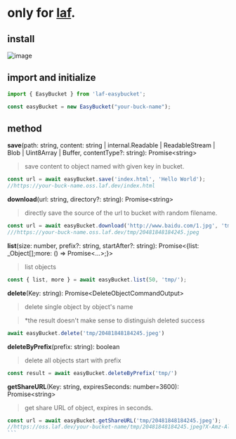 # only for [laf](https://laf.dev/).

## install
![image](https://github.com/te3/easybucket/blob/main/snapshot.png)


## import and initialize
```javascript
import { EasyBucket } from 'laf-easybucket';

const easyBucket = new EasyBucket("your-buck-name");
```

## method

**save**(path: string, content: string | internal.Readable | ReadableStream<any> | Blob | Uint8Array | Buffer, contentType?: string): Promise\<string>
> save content to object named with given key in bucket.
```javascript
const url = await easyBucket.save('index.html', 'Hello World'); 
//https://your-buck-name.oss.laf.dev/index.html
```

**download**(url: string, directory?: string): Promise\<string>
> directly save the source of the url to bucket with random filename.
```javascript
const url = await easyBucket.download('http://www.baidu.com/1.jpg', 'tmp/');
///https://your-buck-name.oss.laf.dev/tmp/20481848184245.jpeg
```

**list**(size: number, prefix?: string, startAfter?: string): Promise<{list: _Object[];more: () => Promise<...>;}>
> list objects
```javascript
const { list, more } = await easyBucket.list(50, 'tmp/');
```

**delete**(Key: string): Promise\<DeleteObjectCommandOutput>
> delete single object by object's name

> *the result doesn't make sense to distinguish deleted success
```javascript
await easyBucket.delete('tmp/20481848184245.jpeg')
```

**deleteByPrefix**(prefix: string): boolean 
> delete all objects start with prefix
```javascript
const result = await easyBucket.deleteByPrefix('tmp/')
```

**getShareURL**(Key: string, expiresSeconds: number=3600): Promise\<string>
> get share URL of object, expires in seconds.
````javascript
const url = await easyBucket.getShareURL('tmp/20481848184245.jpeg');
//https://oss.laf.dev/your-bucket-name/tmp/20481848184245.jpeg?X-Amz-Algorithm=AWS4-HMAC-SHA256&X-Amz-Credential=6T35PHC12IQW25PMML0C%2F20230402%2Fus-east-1%2Fs3%2Faws4_request&X-Amz-Date=20230402T134016Z&X-Amz-Expires=900&X-Amz-Security-Token=eyJhbGciOiJIUzUxMiIsInR5cCI6IkpXVCJ9.eyJhY2Nlc3NLZXkiOiI2VDM1UEhDMTJJUVcyNVBNTUwwQyIsImV4cCI6MTY4MTAzNzU5NCwicGFyZW50IjoidWZuMmcyIiwic2Vzc2lvblBvbGljeSI6ImV5SldaWEp6YVc5dUlqb2lNakF4TWkweE1DMHhOeUlzSWxOMFlYUmxiV1Z1ZENJNlczc2lVMmxrSWpvaVlYQndMWE4wY3kxbWRXeHNMV2R5WVc1MElpd2lSV1ptWldOMElqb2lRV3hzYjNjaUxDSkJZM1JwYjI0aU9pSnpNem9xSWl3aVVtVnpiM1Z5WTJVaU9pSmhjbTQ2WVhkek9uTXpPam82S2lKOVhYMD0ifQ.DhhUuDxuabdZG9qrCLUJexpLZfBHHtsjoLJtQ-3299490UwEomK3k84jt-2JNN7WntBflWrYfTRnDgvKXKyl8A&X-Amz-Signature=309ee8a8f928d9c444dc65c74e5f7afd630294585d4ae9f8aad05021bba67b15&X-Amz-SignedHeaders=host
```
